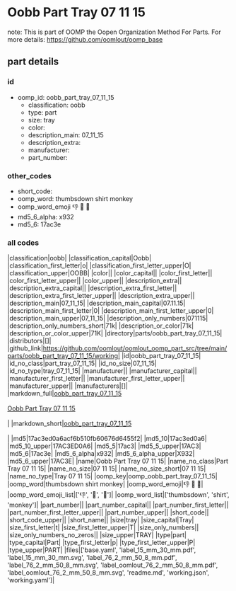 # Oobb Part Tray 07 11 15  

note: This is part of OOMP the Oopen Organization Method For Parts. For more details: https://github.com/oomlout/oomp_base

##  part details





### id
* oomp_id: oobb_part_tray_07_11_15
  * classification: oobb
  * type: part
  * size: tray
  * color: 
  * description_main: 07_11_15
  * description_extra: 
  * manufacturer: 
  * part_number: 

### other_codes
* short_code: 
* oomp_word: thumbsdown shirt monkey
* oomp_word_emoji :thumbsdown: :shirt: :monkey:
* md5_6_alpha: x932
* md5_6: 17ac3e

### all codes 
|classification|oobb|
|classification_capital|Oobb|
|classification_first_letter|o|
|classification_first_letter_upper|O|
|classification_upper|OOBB|
|color||
|color_capital||
|color_first_letter||
|color_first_letter_upper||
|color_upper||
|description_extra||
|description_extra_capital||
|description_extra_first_letter||
|description_extra_first_letter_upper||
|description_extra_upper||
|description_main|07_11_15|
|description_main_capital|07.11.15|
|description_main_first_letter|0|
|description_main_first_letter_upper|0|
|description_main_upper|07_11_15|
|description_only_numbers|071115|
|description_only_numbers_short|71k|
|description_or_color|71k|
|description_or_color_upper|71K|
|directory|parts/oobb_part_tray_07_11_15|
|distributors|[]|
|github_link|https://github.com/oomlout/oomlout_oomp_part_src/tree/main/parts/oobb_part_tray_07_11_15/working|
|id|oobb_part_tray_07_11_15|
|id_no_class|part_tray_07_11_15|
|id_no_size|07_11_15|
|id_no_type|tray_07_11_15|
|manufacturer||
|manufacturer_capital||
|manufacturer_first_letter||
|manufacturer_first_letter_upper||
|manufacturer_upper||
|manufacturers|[]|
|markdown_full|[oobb_part_tray_07_11_15](https://github.com/oomlout/oomlout_oomp_part_src/tree/main/parts/oobb_part_tray_07_11_15/working)<br>[](https://github.com/oomlout/oomlout_oomp_part_src/tree/main/parts/oobb_part_tray_07_11_15/working)<br>[Oobb Part Tray 07 11 15](https://github.com/oomlout/oomlout_oomp_part_src/tree/main/parts/oobb_part_tray_07_11_15/working)<br><br>|
|markdown_short|[oobb_part_tray_07_11_15](https://github.com/oomlout/oomlout_oomp_part_src/tree/main/parts/oobb_part_tray_07_11_15/working)<br><br>|
|md5|17ac3ed0a6acf6b510fb60676d6455f2|
|md5_10|17ac3ed0a6|
|md5_10_upper|17AC3ED0A6|
|md5_5|17ac3|
|md5_5_upper|17AC3|
|md5_6|17ac3e|
|md5_6_alpha|x932|
|md5_6_alpha_upper|X932|
|md5_6_upper|17AC3E|
|name|Oobb Part Tray 07 11 15|
|name_no_class|Part Tray 07 11 15|
|name_no_size|07 11 15|
|name_no_size_short|07 11 15|
|name_no_type|Tray 07 11 15|
|oomp_key|oomp_oobb_part_tray_07_11_15|
|oomp_word|thumbsdown shirt monkey|
|oomp_word_emoji|:thumbsdown: :shirt: :monkey:|
|oomp_word_emoji_list|[':thumbsdown:', ':shirt:', ':monkey:']|
|oomp_word_list|['thumbsdown', 'shirt', 'monkey']|
|part_number||
|part_number_capital||
|part_number_first_letter||
|part_number_first_letter_upper||
|part_number_upper||
|short_code||
|short_code_upper||
|short_name||
|size|tray|
|size_capital|Tray|
|size_first_letter|t|
|size_first_letter_upper|T|
|size_only_numbers||
|size_only_numbers_no_zeros||
|size_upper|TRAY|
|type|part|
|type_capital|Part|
|type_first_letter|p|
|type_first_letter_upper|P|
|type_upper|PART|
|files|['base.yaml', 'label_15_mm_30_mm.pdf', 'label_15_mm_30_mm.svg', 'label_76_2_mm_50_8_mm.pdf', 'label_76_2_mm_50_8_mm.svg', 'label_oomlout_76_2_mm_50_8_mm.pdf', 'label_oomlout_76_2_mm_50_8_mm.svg', 'readme.md', 'working.json', 'working.yaml']|
